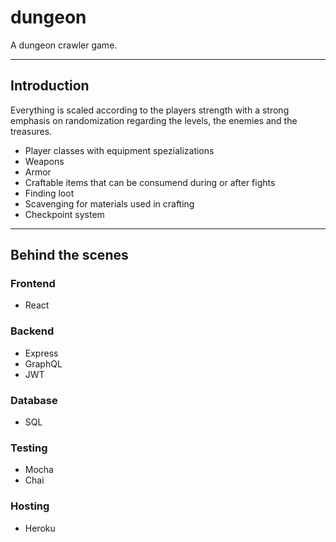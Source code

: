 # dungeon
A dungeon crawler game.

***

## Introduction

Everything is scaled according to the players strength with a strong emphasis on randomization regarding the levels, the enemies and the treasures.

* Player classes with equipment spezializations
* Weapons
* Armor
* Craftable items that can be consumend during or after fights
* Finding loot
* Scavenging for materials used in crafting
* Checkpoint system

***

## Behind the scenes

### Frontend
* React

### Backend
* Express
* GraphQL
* JWT

### Database
* SQL

### Testing
* Mocha
* Chai

### Hosting
* Heroku
